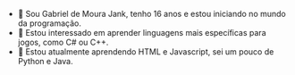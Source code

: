 - 👋 Sou Gabriel de Moura Jank, tenho 16 anos e estou iniciando no mundo da programação.
- 👀 Estou interessado em aprender linguagens mais específicas para jogos, como C# ou C++.
- 🌱 Estou atualmente aprendendo HTML e Javascript, sei um pouco de Python e Java.


